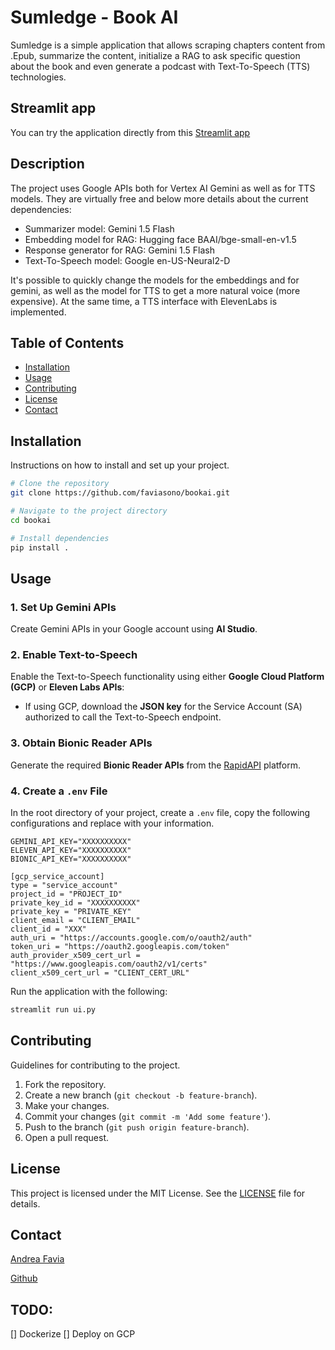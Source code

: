 # Sumledge - Book AI
Sumledge is a simple application that allows scraping chapters content from .Epub, summarize the content, initialize a RAG to ask specific question about the book and even generate a podcast with Text-To-Speech (TTS) technologies.

## Streamlit app
You can try the application directly from this [Streamlit app](https://sumledge.streamlit.app)

## Description
The project uses Google APIs both for Vertex AI Gemini as well as for TTS models. They are virtually free and below more details about the current dependencies:

- Summarizer model: Gemini 1.5 Flash
- Embedding model for RAG: Hugging face BAAI/bge-small-en-v1.5
- Response generator for RAG: Gemini 1.5 Flash
- Text-To-Speech model: Google en-US-Neural2-D 

It's possible to quickly change the models for the embeddings and for gemini, as well as the model for TTS to get a more natural voice (more expensive).
At the same time, a TTS interface with ElevenLabs is implemented.




## Table of Contents
- [Installation](#installation)
- [Usage](#usage)
- [Contributing](#contributing)
- [License](#license)
- [Contact](#contact)

## Installation
Instructions on how to install and set up your project.

```bash
# Clone the repository
git clone https://github.com/faviasono/bookai.git

# Navigate to the project directory
cd bookai

# Install dependencies
pip install .
```

## Usage

### 1. Set Up Gemini APIs
Create Gemini APIs in your Google account using **AI Studio**.

### 2. Enable Text-to-Speech
Enable the Text-to-Speech functionality using either **Google Cloud Platform (GCP)** or **Eleven Labs APIs**:
- If using GCP, download the **JSON key** for the Service Account (SA) authorized to call the Text-to-Speech endpoint.

### 3. Obtain Bionic Reader APIs
Generate the required **Bionic Reader APIs** from the [RapidAPI](https://rapidapi.com) platform.

### 4. Create a `.env` File
In the root directory of your project, create a `.env` file, copy the following configurations and replace with your information.


```
GEMINI_API_KEY="XXXXXXXXXX"
ELEVEN_API_KEY="XXXXXXXXXX"
BIONIC_API_KEY="XXXXXXXXXX"

[gcp_service_account]
type = "service_account"
project_id = "PROJECT_ID"
private_key_id = "XXXXXXXXXX"
private_key = "PRIVATE_KEY"
client_email = "CLIENT_EMAIL"
client_id = "XXX"
auth_uri = "https://accounts.google.com/o/oauth2/auth"
token_uri = "https://oauth2.googleapis.com/token"
auth_provider_x509_cert_url = "https://www.googleapis.com/oauth2/v1/certs"
client_x509_cert_url = "CLIENT_CERT_URL"
```


Run the application with the following:
```bash
streamlit run ui.py

```

## Contributing
Guidelines for contributing to the project.

1. Fork the repository.
2. Create a new branch (`git checkout -b feature-branch`).
3. Make your changes.
4. Commit your changes (`git commit -m 'Add some feature'`).
5. Push to the branch (`git push origin feature-branch`).
6. Open a pull request.

## License
This project is licensed under the MIT License. See the [LICENSE](LICENSE) file for details.

## Contact
[Andrea Favia](mailto:andrea.faviait@gmail.com)

[Github](https://github.com/faviasono/bookai)



## TODO:

[] Dockerize
[] Deploy on GCP
